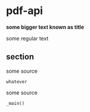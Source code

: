 # pdf-api

**some bigger text known as title**

some regular text

## section

some source

    whatever

some source

```php
_main()
```

